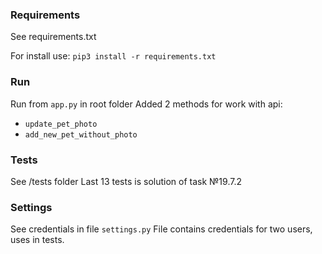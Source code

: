 ### Requirements

See requirements.txt

For install use:
`pip3 install -r requirements.txt`

### Run

Run from `app.py` in root folder
Added 2 methods for work with api:
- `update_pet_photo`
- `add_new_pet_without_photo`

### Tests

See /tests folder
Last 13 tests is solution of task №19.7.2

### Settings

See credentials in file `settings.py`
File contains credentials for two users, uses in tests.